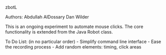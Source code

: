 zbotL

Authors: 
    Abdullah AlDossary 
    Dan Wilder

This is an ongoing experiment to automate mouse clicks.
The core functionality is extended from the Java Robot class.

To Do List: (in no particular order)
    - Simplify command line interface
    - Ease the recording process
    - Add random elements: timing, click areas
